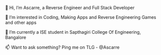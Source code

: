 👋 Hi, I’m Ascarre, a Reverse Engineer and Full Stack Developer

👀 I’m interested in Coding, Making Apps and Reverse Engineering Games and other apps

🌱 I’m currently a ISE student in Sapthagiri College Of Engineering, Bangalore

📫 Want to ask something? Ping me on TLG - @Ascarre

<!---
Real-Ascarre/Real-Ascarre is a ✨ special ✨ repository because its `README.md` (this file) appears on your GitHub profile.
You can click the Preview link to take a look at your changes.
--->

